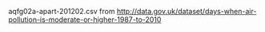 aqfg02a-apart-201202.csv from http://data.gov.uk/dataset/days-when-air-pollution-is-moderate-or-higher-1987-to-2010
